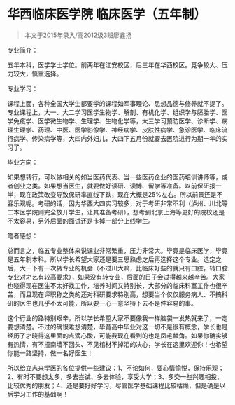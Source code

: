 
# 华西临床医学院 临床医学（五年制）  

> 本文于2015年录入/高2012级3班廖鑫扬  



专业简介：

五年本科，医学学士学位。前两年在江安校区，后三年在华西校区。竞争较大、压力较大，慎重选择。

专业学习：

课程上面，各种全国大学生都要学的课程如军事理论、思想品德与修养就不提了。专业课程上，大一、大二学习医学生物学、解剖、有机化学、组织学与胚胎学、医学免疫学、医学微生物学、生理学、生物化学等，大三学习预防医学、诊断学、病理生理学、药理、中医、医学影像学、神经病学、皮肤性病学、急诊医学、临床流行病学、传染病学等，大四内外妇儿，大四下五月份就要去医院进行为期一年的实习了。

毕业方向：

如果想转行，可以做相关的如当医药代表、当一些医药企业的医药培训讲师等，或者创业之类。如果想当医生，就要做好读研、读博、留学等准备。以前保研报一半，现在政策改变导致保研率直线下跌，现在大概是25%左右。所以前景还是不容乐观呢。考研的话，因为华西大四实习较多，对于考研非常不利（泸州、川北等二本医学院则完全放开学生，让其准备考研），想考到北京上海等更好的院校还是不太容易，另外后面的面试还是卡掉一部分上线学生。

笔者感想：

总而言之，临五专业整体来说课业非常繁重，压力非常大。毕竟是临床医学，毕竟是五年制本科。所以学长希望大家还是要三思熟虑之后再选择这个专业。选定之后，大一下有一次转专业的机会（不过川大嘛，比临床好些的就只有口腔，转口腔专业对才艺有较高要求），如果没有转专业，后面的日子会过得越来越辛苦。大家也晓得现在医生不太好找工作，培养时间又特别长，大部分的临床科室工作也很辛苦，而且现在评职称之类的还对科研要求特别高，想要当个仅仅服务病人、不搞科研的医生也几乎不太可能，所以要一心一意坚持下去不是件容易的事。

这个行业的路特别艰辛，所以学长希望大家不要像我一样脑袋一发热就来了，一定要想清楚。不过的确很难想清楚，毕竟高中毕业对这一切不是很有概念，学长也是经历了才晓得这里面的点滴心酸，可能我现在看到的也是凤毛麟角。如果你确实够有热情，有不撞南墙不回头、不见棺材不掉泪的决心，学长在这里欢迎你！也希望你能一路坚持，做一名好医生！

所以给立志来学医的各位提供一些建议：1、不论如何，要心情愉悦，保持乐观；2、有时不要想太多，多去尝试、多去体验，享受大学；3、多交一些兴趣相投、比较优秀的朋友；4、还是要好好学习，尽管医学基础课程比较枯燥，但是确是以后学习工作的基础啊！


